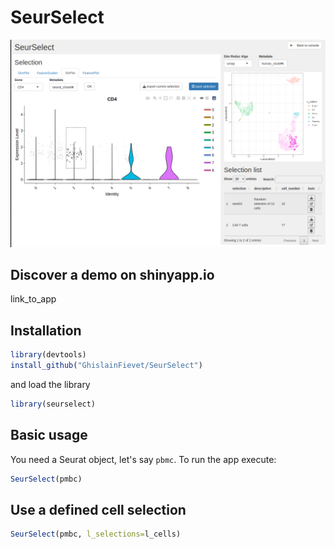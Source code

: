 # SeurSelect

![presentation view](https://raw.githubusercontent.com/GhislainFievet/SeurSelect/main/im/main_panel.png)

## Discover a demo on shinyapp.io
link_to_app

## Installation
```R
library(devtools)
install_github("GhislainFievet/SeurSelect")
```
and load the library
```R
library(seurselect)
```

## Basic usage

You need a Seurat object, let's say ```pbmc```. To run the app execute:
```R
SeurSelect(pmbc)
```

## Use a defined cell selection
```R
SeurSelect(pmbc, l_selections=l_cells)
```
